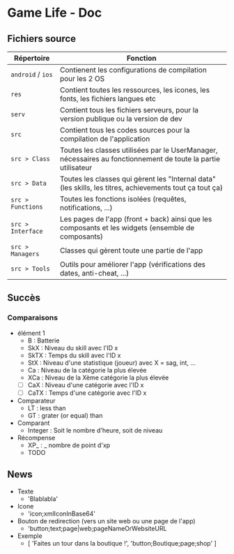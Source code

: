 # Game Life - Doc

## Fichiers source
| Répertoire | Fonction |
|-|-|
| `android` / `ios` | Contienent les configurations de compilation pour les 2 OS |
| `res` | Contient toutes les ressources, les icones, les fonts, les fichiers langues etc |
| `serv` | Contient tous les fichiers serveurs, pour la version publique ou la version de dev |
| `src` | Contient tous les codes sources pour la compilation de l'application |
| `src > Class` | Toutes les classes utilisées par le UserManager, nécessaires au fonctionnement de toute la partie utilisateur |
| `src > Data` | Toutes les classes qui gèrent les "Internal data" (les skills, les titres, achievements tout ça tout ça) |
| `src > Functions` | Toutes les fonctions isolées (requêtes, notifications, ...) |
| `src > Interface` | Les pages de l'app (front + back) ainsi que les composants et les widgets (ensemble de composants) |
| `src > Managers` | Classes qui gèrent toute une partie de l'app |
| `src > Tools` | Outils pour améliorer l'app (vérifications des dates, anti-cheat, ...) |

## Succès
### Comparaisons
* élément 1
    - B : Batterie
    - SkX : Niveau du skill avec l'ID x
    - SkTX : Temps du skill avec l'ID x
    - StX : Niveau d'une statistique (joueur) avec X = sag, int, ...
    - Ca : Niveau de la catégorie la plus élevée
    - XCa : Niveau de la Xème catégorie la plus élevée
    - [ ] CaX : Niveau d'une catégorie avec l'ID x
    - [ ] CaTX : Temps d'une catégorie avec l'ID x
* Comparateur
    - LT : less than
    - GT : grater (or equal) than
* Comparant
    - Integer : Soit le nombre d'heure, soit de niveau
* Récompense
    - XP_ : _ nombre de point d'xp
    - TODO

## News
* Texte
    - 'Blablabla'
* Icone
    - 'icon;xmlIconInBase64'
* Bouton de redirection (vers un site web ou une page de l'app)
    - 'button;text;page|web;pageNameOrWebsiteURL
* Exemple
    - [ 'Faites un tour dans la boutique !', 'button;Boutique;page;shop' ]